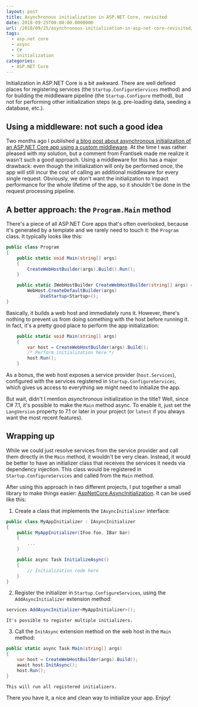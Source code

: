 ```yaml
---
layout: post
title: Asynchronous initialization in ASP.NET Core, revisited
date: 2018-09-25T00:00:00.0000000
url: /2018/09/25/asynchronous-initialization-in-asp-net-core-revisited/
tags:
  - asp.net core
  - async
  - C#
  - initialization
categories:
  - ASP.NET Core
---
```



Initialization in ASP.NET Core is a bit awkward. There are well defined places for registering services (the `Startup.ConfigureServices` method) and for building the middleware pipeline (the `Startup.Configure` method), but not for performing other initialization steps (e.g. pre-loading data, seeding a database, etc.).

## Using a middleware: not such a good idea

Two months ago I published [a blog post about asynchronous initialization of an ASP.NET Core app using a custom middleware](/2018/07/20/asynchronous-initialization-in-asp-net-core-with-custom-middleware/). At the time I was rather pleased with my solution, but a comment from Frantisek made me realize it wasn't such a good approach. Using a middleware for this has a major drawback: even though the initialization will only be performed once, the app will still incur the cost of calling an additional middleware for every single request. Obviously, we don't want the initialization to impact performance for the whole lifetime of the app, so it shouldn't be done in the request processing pipeline.

## A better approach: the `Program.Main` method

There's a piece of all ASP.NET Core apps that's often overlooked, because it's generated by a template and we rarely need to touch it: the `Program` class. It typically looks like this:

```csharp
public class Program
{
    public static void Main(string[] args)
    {
        CreateWebHostBuilder(args).Build().Run();
    }

    public static IWebHostBuilder CreateWebHostBuilder(string[] args) =>
        WebHost.CreateDefaultBuilder(args)
            .UseStartup<Startup>();
}
```

Basically, it builds a web host and immediately runs it. However, there's nothing to prevent us from doing something with the host before running it. In fact, it's a pretty good place to perform the app initialization:

```csharp
    public static void Main(string[] args)
    {
        var host = CreateWebHostBuilder(args).Build();
        /* Perform initialization here */
        host.Run();
    }
```

As a bonus, the web host exposes a service provider (`host.Services`), configured with the services registered in `Startup.ConfigureServices`, which gives us access to everything we might need to initialize the app.

But wait, didn't I mention *asynchronous* initialization in the title? Well, since C# 7.1, it's possible to make the `Main` method async. To enable it, just set the `LangVersion` property to 7.1 or later in your project (or `latest` if you always want the most recent features).

## Wrapping up

While we could just resolve services from the service provider and call them directly in the `Main` method, it wouldn't be very clean. Instead, it would be better to have an initializer class that receives the services it needs via dependency injection. This class would be registered in `Startup.ConfigureServices` and called from the `Main` method.

After using this approach in two different projects, I put together a small library to make things easier: [AspNetCore.AsyncInitialization](https://github.com/thomaslevesque/AspNetCore.AsyncInitialization/). It can be used like this:

1. Create a class that implements the `IAsyncInitializer` interface:

```csharp
public class MyAppInitializer : IAsyncInitializer
{
    public MyAppInitializer(IFoo foo, IBar bar)
    {
        ...
    }

    public async Task InitializeAsync()
    {
        // Initialization code here
    }
}
```
2. Register the initializer in `Startup.ConfigureServices`, using the `AddAsyncInitializer` extension method:

```csharp
services.AddAsyncInitializer<MyAppInitializer>();
```
    It's possible to register multiple initializers.
3. Call the `InitAsync` extension method on the web host in the `Main` method:

```csharp
public static async Task Main(string[] args)
{
    var host = CreateWebHostBuilder(args).Build();
    await host.InitAsync();
    host.Run();
}
```
    This will run all registered initializers.


There you have it, a nice and clean way to initialize your app. Enjoy!

